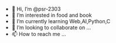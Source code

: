 - 👋 Hi, I’m @psr-2303
- 👀 I’m interested in food and book
- 🌱 I’m currently learning Web,AI,Python,C
- 💞️ I’m looking to collaborate on ...
- 📫 How to reach me ...

<!---
psr-2303/psr-2303 is a ✨ special ✨ repository because its `README.md` (this file) appears on your GitHub profile.
You can click the Preview link to take a look at your changes.
--->
